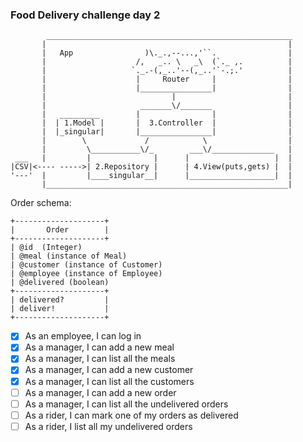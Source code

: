 ### Food Delivery challenge day 2

```
        _______________________________________________________
       |                                                      |
       |   App                )\._.,--...,'``.                |
       |                    /,   _.. \   _\  (`._ ,.          |
       |                   `._.-(,_..'--(,_..'`-.;.'          |
       |                    |     Router     |                |
       |                    |________________|                |
       |                            |                         |
       |                     _______\/_______                 |
       |   _________        |                |                |
       |  | 1.Model |       |  3.Controller  |                |
       |  |_singular|       |________________|                |
       |        \             /            \                  |
       |         \___________\/_        ___\/______________   |
 ___   |         |              |      |                   |  |
|CSV|<---- ----->| 2.Repository |      | 4.View(puts,gets) |  |
'---'  |         |____singular__|      |___________________|  |
       |______________________________________________________|
```

Order schema:

```
+--------------------+
|       Order        |
+--------------------+
| @id  (Integer)        
| @meal (instance of Meal)
| @customer (instance of Customer)
| @employee (instance of Employee)
| @delivered (boolean)
+--------------------+
| delivered?         |
| deliver!           |
+--------------------+
```

- [X] As an employee, I can log in
- [X] As a manager, I can add a new meal
- [X] As a manager, I can list all the meals
- [X] As a manager, I can add a new customer
- [X] As a manager, I can list all the customers
- [ ] As a manager, I can add a new order
- [ ] As a manager, I can list all the undelivered orders
- [ ] As a rider, I can mark one of my orders as delivered
- [ ] As a rider, I list all my undelivered orders
